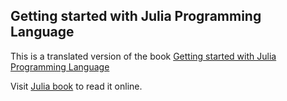 Getting started with Julia Programming Language
-----

This is a translated version of the book [Getting started with Julia Programming Language](http://www.amazon.com/Getting-started-Julia-Programming-Language/dp/178328479X/)

Visit [Julia book](http://juliabook.josephjctang.com) to read it online.

